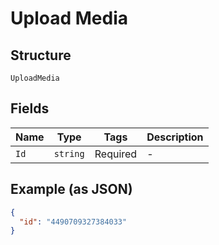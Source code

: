 
# Upload Media

## Structure

`UploadMedia`

## Fields

| Name | Type | Tags | Description |
|  --- | --- | --- | --- |
| `Id` | `string` | Required | - |

## Example (as JSON)

```json
{
  "id": "4490709327384033"
}
```


